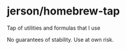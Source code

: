 # jerson/homebrew-tap

Tap of utilities and formulas that I use

No guarantees of stability. Use at own risk.
